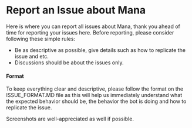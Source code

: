 # Report an Issue about Mana
Here is where you can report all issues about Mana, thank you ahead of time for reporting your issues here.
Before reporting, please consider following these simple rules:
* Be as descriptive as possible, give details such as how to replicate the issue and etc.
* Discussions should be about the issues only.

#### Format
To keep everything clear and descriptive, please follow the format on the ISSUE_FORMAT.MD file
as this will help us immediately understand what the expected behavior should be, the behavior the bot is doing
and how to replicate the issue.

Screenshots are well-appreciated as well if possible.
